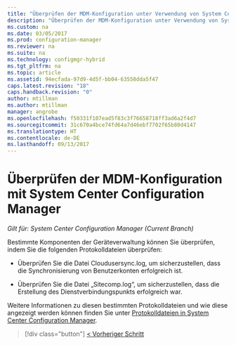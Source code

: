 ```yaml
---
title: "Überprüfen der MDM-Konfiguration unter Verwendung von System Center Configuration Manager | Microsoft-Dokumentation"
description: "Überprüfen der MDM-Konfiguration unter Verwendung von System Center Configuration Manager."
ms.custom: na
ms.date: 03/05/2017
ms.prod: configuration-manager
ms.reviewer: na
ms.suite: na
ms.technology: configmgr-hybrid
ms.tgt_pltfrm: na
ms.topic: article
ms.assetid: 94ecfada-97d9-4d5f-bb04-63550dda5f47
caps.latest.revision: "18"
caps.handback.revision: "0"
author: mtillman
ms.author: mtillman
manager: angrobe
ms.openlocfilehash: f50331f107ead5f83c3f76658718ff3ad6a2f4d7
ms.sourcegitcommit: 31c670a4bce74fd64a7d46ebf7702f65b80d4147
ms.translationtype: HT
ms.contentlocale: de-DE
ms.lasthandoff: 09/13/2017
---
```

# <a name="verify-mdm-configuration-with-system-center-configuration-manager"></a>Überprüfen der MDM-Konfiguration mit System Center Configuration Manager

*Gilt für: System Center Configuration Manager (Current Branch)*

Bestimmte Komponenten der Geräteverwaltung können Sie überprüfen, indem Sie die folgenden Protokolldateien überprüfen:

-   Überprüfen Sie die Datei Cloudusersync.log, um sicherzustellen, dass die Synchronisierung von Benutzerkonten erfolgreich ist.

-   Überprüfen Sie die Datei „Sitecomp.log“, um sicherzustellen, dass die Erstellung des Dienstverbindungspunkts erfolgreich war.

Weitere Informationen zu diesen bestimmten Protokolldateien und wie diese angezeigt werden können finden Sie unter [Protokolldateien in System Center Configuration Manager](../../core/plan-design/hierarchy/log-files.md##BKMK_FunctionLogs). 

> [!div class="button"]
[< Vorheriger Schritt](set-up-additional-management.md)
